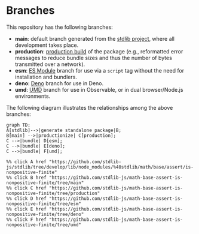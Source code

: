 <!--

@license Apache-2.0

Copyright (c) 2022 The Stdlib Authors.

Licensed under the Apache License, Version 2.0 (the "License");
you may not use this file except in compliance with the License.
You may obtain a copy of the License at

    http://www.apache.org/licenses/LICENSE-2.0

Unless required by applicable law or agreed to in writing, software
distributed under the License is distributed on an "AS IS" BASIS,
WITHOUT WARRANTIES OR CONDITIONS OF ANY KIND, either express or implied.
See the License for the specific language governing permissions and
limitations under the License.

-->

# Branches

This repository has the following branches:

-   **main**: default branch generated from the [stdlib project][stdlib-url], where all development takes place.
-   **production**: [production build][production-url] of the package (e.g., reformatted error messages to reduce bundle sizes and thus the number of bytes transmitted over a network).
-   **esm**: [ES Module][esm-url] branch for use via a `script` tag without the need for installation and bundlers.
-   **deno**: [Deno][deno-url] branch for use in Deno.
-   **umd**: [UMD][umd-url] branch for use in Observable, or in dual browser/Node.js environments.

The following diagram illustrates the relationships among the above branches:

```mermaid
graph TD;
A[stdlib]-->|generate standalone package|B;
B[main] -->|productionize| C[production];
C -->|bundle| D[esm];
C -->|bundle| E[deno];
C -->|bundle| F[umd];

%% click A href "https://github.com/stdlib-js/stdlib/tree/develop/lib/node_modules/%40stdlib/math/base/assert/is-nonpositive-finite"
%% click B href "https://github.com/stdlib-js/math-base-assert-is-nonpositive-finite/tree/main"
%% click C href "https://github.com/stdlib-js/math-base-assert-is-nonpositive-finite/tree/production"
%% click D href "https://github.com/stdlib-js/math-base-assert-is-nonpositive-finite/tree/esm"
%% click E href "https://github.com/stdlib-js/math-base-assert-is-nonpositive-finite/tree/deno"
%% click F href "https://github.com/stdlib-js/math-base-assert-is-nonpositive-finite/tree/umd"
```

[stdlib-url]: https://github.com/stdlib-js/stdlib/tree/develop/lib/node_modules/%40stdlib/math/base/assert/is-nonpositive-finite
[production-url]: https://github.com/stdlib-js/math-base-assert-is-nonpositive-finite/tree/production
[deno-url]: https://github.com/stdlib-js/math-base-assert-is-nonpositive-finite/tree/deno
[umd-url]: https://github.com/stdlib-js/math-base-assert-is-nonpositive-finite/tree/umd
[esm-url]: https://github.com/stdlib-js/math-base-assert-is-nonpositive-finite/tree/esm